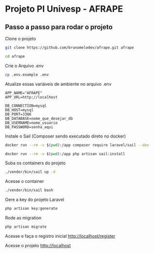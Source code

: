 # Projeto PI Univesp - AFRAPE


## Passo a passo para rodar o projeto
Clone o projeto
```sh
git clone https://github.com/brunomelodev/afrape.git afrape
```
```sh
cd afrape
```


Crie o Arquivo .env
```sh
cp .env.example .env
```


Atualize essas variáveis de ambiente no arquivo .env
```dosini
APP_NAME="AFRAPE"
APP_URL=http://localhost

DB_CONNECTION=mysql
DB_HOST=mysql
DB_PORT=3306
DB_DATABASE=nome_que_desejar_db
DB_USERNAME=nome_usuario
DB_PASSWORD=senha_aqui

```


Instale o Sail (Composer sendo executado direto no docker)
```sh
docker run --rm -v $(pwd):/app composer require laravel/sail --dev
```

```sh
docker run --rm -v $(pwd):/app php artisan sail:install
```


Suba os containers do projeto
```sh
./vendor/bin/sail up -d
```


Acesse o container
```sh
./vendor/bin/sail bash
```


Gere a key do projeto Laravel
```sh
php artisan key:generate
```


Rode as migration
```sh
php artisan migrate
```


Acesse e faça o registro inicial
[http://localhost/register](http://localhost/register)


Acesse o projeto
[http://localhost](http://localhost)
